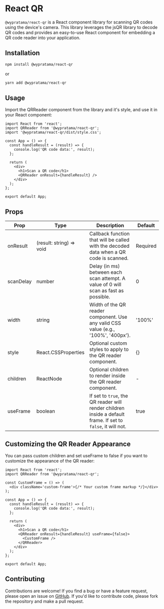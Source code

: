 # React QR

`@wypratama/react-qr` is a React component library for scanning QR codes using the device's camera. This library leverages the jsQR library to decode QR codes and provides an easy-to-use React component for embedding a QR code reader into your application.

## Installation
```bash
npm install @wypratama/react-qr
```
or
```bash
yarn add @wypratama/react-qr
```

## Usage
Import the QRReader component from the library and it's style, and use it in your React component:
```tsx
import React from 'react';
import QRReader from '@wypratama/react-qr';
import '@wypratama/react-qr/dist/style.css';

const App = () => {
  const handleResult = (result) => {
    console.log('QR code data:', result);
  };

  return (
    <div>
      <h1>Scan a QR code</h1>
      <QRReader onResult={handleResult} />
    </div>
  );
};

export default App;
```

## Props
| Prop | Type | Description | Default |
|-- | -- | -- | -- |
| onResult | (result: string) => void | Callback function that will be called with the decoded data when a QR code is scanned. |	Required |
scanDelay	| number	| Delay (in ms) between each scan attempt. A value of 0 will scan as fast as possible. |	0 |
width	| string	| Width of the QR reader component. Use any valid CSS value (e.g., '100%', '400px').	| '100%' |
style	| React.CSSProperties	| Optional custom styles to apply to the QR reader component.	| {} |
children	| ReactNode	| Optional children to render inside the QR reader component.	| - |
useFrame |	boolean	| If set to `true`, the QR reader will render children inside a default frame. If set to `false`, it will not.	| true |

## Customizing the QR Reader Appearance
You can pass custom children and set useFrame to false if you want to customize the appearance of the QR reader:

```tsx
import React from 'react';
import QRReader from '@wypratama/react-qr';

const CustomFrame = () => (
  <div className='custom-frame'>{/* Your custom frame markup */}</div>
);

const App = () => {
  const handleResult = (result) => {
    console.log('QR code data:', result);
  };

  return (
    <div>
      <h1>Scan a QR code</h1>
      <QRReader onResult={handleResult} useFrame={false}>
        <CustomFrame />
      </QRReader>
    </div>
  );
};

export default App;
```

## Contributing
Contributions are welcome! If you find a bug or have a feature request, please open an issue on [GitHub](https://github.com/wypratama/react-qr). If you'd like to contribute code, please fork the repository and make a pull request.